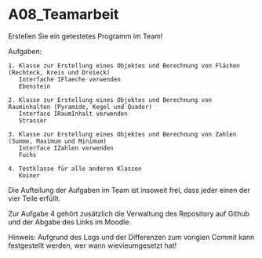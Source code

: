# A08_Teamarbeit

Erstellen Sie ein getestetes Programm im Team!

Aufgaben:

    1. Klasse zur Erstellung eines Objektes und Berechnung von Flächen (Rechteck, Kreis und Dreieck)
       Interfache IFlaeche verwenden
       Ebenstein
       
    2. Klasse zur Erstellung eines Objektes und Berechnung von Rauminhalten (Pyramide, Kegel und Quader)
       Interface IRaumInhalt verwenden
       Strasser
       
    3. Klasse zur Erstellung eines Objektes und Berechnung von Zahlen (Summe, Maximum und Minimum)
       Interface IZahlen verwenden
       Fuchs
       
    4. Testklasse für alle anderen Klassen
       Koiner

Die Aufteilung der Aufgaben im Team ist insoweit frei, dass jeder einen der vier Teile erfüllt.

Zur Aufgabe 4 gehört zusätzlich die Verwaltung des Repository auf Github und der Abgabe des Links im Moodle.

Hinweis: Aufgrund des Logs und der Differenzen zum vorigien Commit kann festgestellt werden, wer wann wievieumgesetzt hat!
